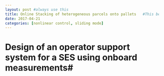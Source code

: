 ```yaml
---
layout: post #always use this
title: Online Stacking of heterogeneous parcels onto pallets   #This becomes the title of the page
date: 2017-04-21
categories: [nonlinear control, sliding mode]
---
```

# Design of an operator support system for a SES using onboard measurements#
